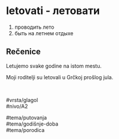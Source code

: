 # letovati - летовати

1. проводить лето  
2. быть на летнем отдыхе  

## Rečenice

Letujemo svake godine na istom mestu.  

Moji roditelji su letovali u Grčkoj prošlog jula.

<br>

#vrsta/glagol  
#nivo/A2  

#tema/putovanja  
#tema/godišnje-doba  
#tema/porodica  
